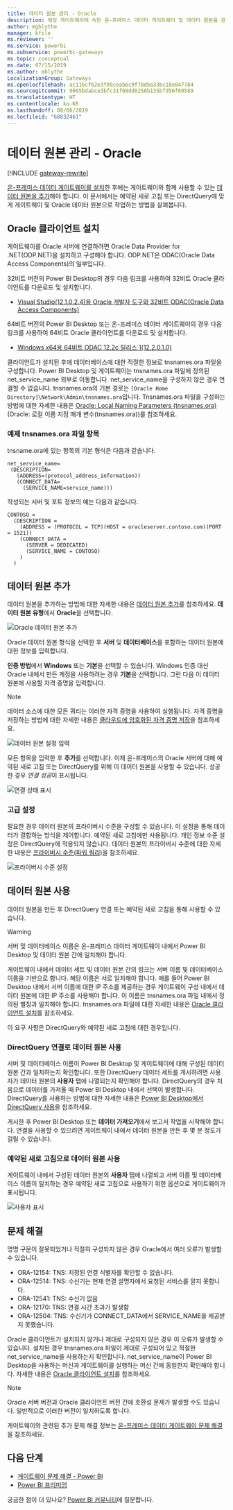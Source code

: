 ```yaml
---
title: 데이터 원본 관리 - Oracle
description: 해당 게이트웨이에 속한 온-프레미스 데이터 게이트웨이 및 데이터 원본을 관리하는 방법입니다.
author: mgblythe
manager: kfile
ms.reviewer: ''
ms.service: powerbi
ms.subservice: powerbi-gateways
ms.topic: conceptual
ms.date: 07/15/2019
ms.author: mblythe
LocalizationGroup: Gateways
ms.openlocfilehash: ac116cfb2e3f09ceab6c9f78dba33bc18e847784
ms.sourcegitcommit: 9665bdabce3bfc31f68dd8256b135bfd56f60589
ms.translationtype: HT
ms.contentlocale: ko-KR
ms.lasthandoff: 08/06/2019
ms.locfileid: "68832461"
---
```

# <a name="manage-your-data-source---oracle"></a>데이터 원본 관리 - Oracle

[!INCLUDE [gateway-rewrite](includes/gateway-rewrite.md)]

[온-프레미스 데이터 게이트웨이를 설치](/data-integration/gateway/service-gateway-install)한 후에는 게이트웨이와 함께 사용할 수 있는 [데이터 원본을 추가](service-gateway-data-sources.md#add-a-data-source)해야 합니다. 이 문서에서는 예약된 새로 고침 또는 DirectQuery에 맞게 게이트웨이 및 Oracle 데이터 원본으로 작업하는 방법을 살펴봅니다.

## <a name="install-the-oracle-client"></a>Oracle 클라이언트 설치

게이트웨이를 Oracle 서버에 연결하려면 Oracle Data Provider for .NET(ODP.NET)을 설치하고 구성해야 합니다. ODP.NET은 ODAC(Oracle Data Access Components)의 일부입니다.

32비트 버전의 Power BI Desktop의 경우 다음 링크를 사용하여 32비트 Oracle 클라이언트를 다운로드 및 설치합니다.

* [Visual Studio(12.1.0.2.4)용 Oracle 개발자 도구와 32비트 ODAC(Oracle Data Access Components)](http://www.oracle.com/technetwork/topics/dotnet/utilsoft-086879.html)

64비트 버전의 Power BI Desktop 또는 온-프레미스 데이터 게이트웨이의 경우 다음 링크를 사용하여 64비트 Oracle 클라이언트를 다운로드 및 설치합니다.

* [Windows x64용 64비트 ODAC 12.2c 릴리스 1(12.2.0.1.0)](http://www.oracle.com/technetwork/database/windows/downloads/index-090165.html)

클라이언트가 설치된 후에 데이터베이스에 대한 적절한 정보로 tnsnames.ora 파일을 구성합니다. Power BI Desktop 및 게이트웨이는 tnsnames.ora 파일에 정의된 net_service_name 외부로 이동합니다. net_service_name을 구성하지 않은 경우 연결할 수 없습니다. tnsnames.ora의 기본 경로는 `[Oracle Home Directory]\Network\Admin\tnsnames.ora`입니다. Tnsnames.ora 파일을 구성하는 방법에 대한 자세한 내용은 [Oracle: Local Naming Parameters (tnsnames.ora)](https://docs.oracle.com/cd/B28359_01/network.111/b28317/tnsnames.htm)(Oracle: 로컬 이름 지정 매개 변수(tnsnames.ora))를 참조하세요.

### <a name="example-tnsnamesora-file-entry"></a>예제 tnsnames.ora 파일 항목

tnsname.ora에 있는 항목의 기본 형식은 다음과 같습니다.

```
net_service_name=
 (DESCRIPTION=
   (ADDRESS=(protocol_address_information))
   (CONNECT_DATA=
     (SERVICE_NAME=service_name)))
```

작성되는 서버 및 포트 정보의 예는 다음과 같습니다.

```
CONTOSO =
  (DESCRIPTION =
    (ADDRESS = (PROTOCOL = TCP)(HOST = oracleserver.contoso.com)(PORT = 1521))
    (CONNECT_DATA =
      (SERVER = DEDICATED)
      (SERVICE_NAME = CONTOSO)
    )
  )
```

## <a name="add-a-data-source"></a>데이터 원본 추가

데이터 원본을 추가하는 방법에 대한 자세한 내용은 [데이터 원본 추가](service-gateway-data-sources.md#add-a-data-source)를 참조하세요. **데이터 원본 유형**에서 **Oracle**을 선택합니다.

![Oracle 데이터 원본 추가](media/service-gateway-onprem-manage-oracle/data-source-oracle.png)

Oracle 데이터 원본 형식을 선택한 후 **서버** 및 **데이터베이스**를 포함하는 데이터 원본에 대한 정보를 입력합니다. 

**인증 방법**에서 **Windows** 또는 **기본**을 선택할 수 있습니다. Windows 인증 대신 Oracle 내에서 만든 계정을 사용하려는 경우 **기본**을 선택합니다. 그런 다음 이 데이터 원본에 사용할 자격 증명을 입력합니다.

> [!NOTE]
> 데이터 소스에 대한 모든 쿼리는 이러한 자격 증명을 사용하여 실행됩니다. 자격 증명을 저장하는 방법에 대한 자세한 내용은 [클라우드에 암호화된 자격 증명 저장](service-gateway-data-sources.md#store-encrypted-credentials-in-the-cloud)을 참조하세요.

![데이터 원본 설정 입력](media/service-gateway-onprem-manage-oracle/data-source-oracle2.png)

모든 항목을 입력한 후 **추가**를 선택합니다. 이제 온-프레미스의 Oracle 서버에 대해 예약된 새로 고침 또는 DirectQuery를 위해 이 데이터 원본을 사용할 수 있습니다. 성공한 경우 *연결 성공*이 표시됩니다.

![연결 상태 표시](media/service-gateway-onprem-manage-oracle/datasourcesettings4.png)

### <a name="advanced-settings"></a>고급 설정

필요한 경우 데이터 원본의 프라이버시 수준을 구성할 수 있습니다. 이 설정을 통해 데이터가 결합하는 방식을 제어합니다. 예약된 새로 고침에만 사용됩니다. 개인 정보 수준 설정은 DirectQuery에 적용되지 않습니다. 데이터 원본의 프라이버시 수준에 대한 자세한 내용은 [프라이버시 수준(파워 쿼리)](https://support.office.com/article/Privacy-levels-Power-Query-CC3EDE4D-359E-4B28-BC72-9BEE7900B540)을 참조하세요.

![프라이버시 수준 설정](media/service-gateway-onprem-manage-oracle/datasourcesettings9.png)

## <a name="use-the-data-source"></a>데이터 원본 사용

데이터 원본을 만든 후 DirectQuery 연결 또는 예약된 새로 고침을 통해 사용할 수 있습니다.

> [!WARNING]
> 서버 및 데이터베이스 이름은 온-프레미스 데이터 게이트웨이 내에서 Power BI Desktop 및 데이터 원본 간에 일치해야 합니다.

게이트웨이 내에서 데이터 세트 및 데이터 원본 간의 링크는 서버 이름 및 데이터베이스 이름을 기반으로 합니다. 해당 이름은 서로 일치해야 합니다. 예를 들어 Power BI Desktop 내에서 서버 이름에 대한 IP 주소를 제공하는 경우 게이트웨이 구성 내에서 데이터 원본에 대한 IP 주소를 사용해야 합니다. 이 이름은 tnsnames.ora 파일 내에서 정의된 별칭과 일치해야 합니다. tnsnames.ora 파일에 대한 자세한 내용은 [Oracle 클라이언트 설치](#install-the-oracle-client)를 참조하세요.

이 요구 사항은 DirectQuery와 예약된 새로 고침에 대한 경우입니다.

### <a name="use-the-data-source-with-directquery-connections"></a>DirectQuery 연결로 데이터 원본 사용

서버 및 데이터베이스 이름이 Power BI Desktop 및 게이트웨이에 대해 구성된 데이터 원본 간과 일치하는지 확인합니다. 또한 DirectQuery 데이터 세트를 게시하려면 사용자가 데이터 원본의 **사용자** 탭에 나열되는지 확인해야 합니다. DirectQuery의 경우 처음으로 데이터를 가져올 때 Power BI Desktop 내에서 선택이 발생합니다. DirectQuery를 사용하는 방법에 대한 자세한 내용은 [Power BI Desktop에서 DirectQuery 사용](desktop-use-directquery.md)을 참조하세요.

게시한 후 Power BI Desktop 또는 **데이터 가져오기**에서 보고서 작업을 시작해야 합니다. 연결을 사용할 수 있으려면 게이트웨이 내에서 데이터 원본을 만든 후 몇 분 정도가 걸릴 수 있습니다.

### <a name="use-the-data-source-with-scheduled-refresh"></a>예약된 새로 고침으로 데이터 원본 사용

게이트웨이 내에서 구성된 데이터 원본의 **사용자** 탭에 나열되고 서버 이름 및 데이터베이스 이름이 일치하는 경우 예약된 새로 고침으로 사용하기 위한 옵션으로 게이트웨이가 표시됩니다.

![사용자 표시](media/service-gateway-onprem-manage-oracle/powerbi-gateway-enterprise-schedule-refresh.png)

## <a name="troubleshooting"></a>문제 해결

명명 구문이 잘못되었거나 적절히 구성되지 않은 경우 Oracle에서 여러 오류가 발생할 수 있습니다.

* ORA-12154: TNS: 지정된 연결 식별자를 확인할 수 없습니다.
* ORA-12514: TNS: 수신기는 현재 연결 설명자에서 요청된 서비스를 알지 못합니다.
* ORA-12541: TNS: 수신기 없음
* ORA-12170: TNS: 연결 시간 초과가 발생함
* ORA-12504: TNS: 수신기가 CONNECT_DATA에서 SERVICE_NAME을 제공받지 못했습니다.

Oracle 클라이언트가 설치되지 않거나 제대로 구성되지 않은 경우 이 오류가 발생할 수 있습니다. 설치된 경우 tnsnames.ora 파일이 제대로 구성되어 있고 적절한 net_service_name을 사용하는지 확인합니다. net_service_name이 Power BI Desktop을 사용하는 머신과 게이트웨이를 실행하는 머신 간에 동일한지 확인해야 합니다. 자세한 내용은 [Oracle 클라이언트 설치](#install-the-oracle-client)를 참조하세요.

> [!NOTE]
> Oracle 서버 버전과 Oracle 클라이언트 버전 간에 호환성 문제가 발생할 수도 있습니다. 일반적으로 이러한 버전이 일치하도록 합니다.

게이트웨이와 관련된 추가 문제 해결 정보는 [온-프레미스 데이터 게이트웨이 문제 해결](/data-integration/gateway/service-gateway-tshoot)을 참조하세요.

## <a name="next-steps"></a>다음 단계

* [게이트웨이 문제 해결 - Power BI](service-gateway-onprem-tshoot.md)
* [Power BI 프리미엄](service-premium.md)

궁금한 점이 더 있나요? [Power BI 커뮤니티](http://community.powerbi.com/)에 질문합니다.

